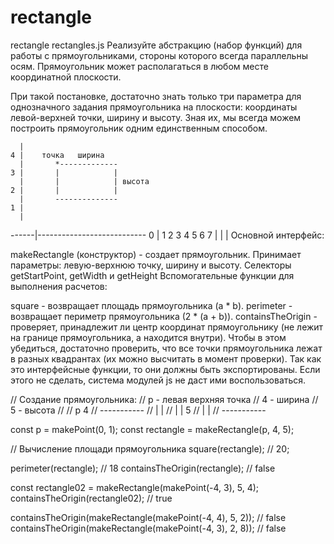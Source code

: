 # rectangle
rectangle
rectangles.js
Реализуйте абстракцию (набор функций) для работы с прямоугольниками, стороны которого всегда параллельны осям. Прямоугольник может располагаться в любом месте координатной плоскости.

При такой постановке, достаточно знать только три параметра для однозначного задания прямоугольника на плоскости: координаты левой-верхней точки, ширину и высоту. Зная их, мы всегда можем построить прямоугольник одним единственным способом.

      |
    4 |    точка   ширина
      |       *-------------
    3 |       |            |
      |       |            | высота
    2 |       |            |
      |       --------------
    1 |
      |
------|---------------------------
    0 |  1   2   3   4   5   6   7
      |
      |
      |
Основной интерфейс:

makeRectangle (конструктор) - создает прямоугольник. Принимает параметры: левую-верхнюю точку, ширину и высоту.
Селекторы getStartPoint, getWidth и getHeight
Вспомогательные функции для выполнения расчетов:

square - возвращает площадь прямоугольника (a * b).
perimeter - возвращает периметр прямоугольника (2 * (a + b)).
containsTheOrigin - проверяет, принадлежит ли центр координат прямоугольнику (не лежит на границе прямоугольника, а находится внутри). Чтобы в этом убедиться, достаточно проверить, что все точки прямоугольника лежат в разных квадрантах (их можно высчитать в момент проверки).
Так как это интерфейсные функции, то они должны быть экспортированы. Если этого не сделать, система модулей js не даст ими воспользоваться.

// Создание прямоугольника:
// p - левая верхняя точка
// 4 - ширина
// 5 - высота
//
// p    4
// -----------
// |         |
// |         | 5
// |         |
// -----------

const p = makePoint(0, 1);
const rectangle = makeRectangle(p, 4, 5);

// Вычисление площади прямоугольника
square(rectangle); // 20;

perimeter(rectangle); // 18
containsTheOrigin(rectangle); // false

const rectangle02 = makeRectangle(makePoint(-4, 3), 5, 4);
containsTheOrigin(rectangle02); // true

containsTheOrigin(makeRectangle(makePoint(-4, 4), 5, 2)); // false
containsTheOrigin(makeRectangle(makePoint(-4, 3), 2, 8)); // false
